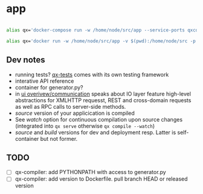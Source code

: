 # app

```bash

alias qx='docker-compose run -w /home/node/src/app --service-ports qxcompiler'

alias qx='docker run -w /home/node/src/app -v $(pwd):/home/node/src -p 8080:8080 itisfoundation/qxcompiler'

```

## Dev notes

- running tests? [qx-tests] comes with its own testing framework
- interative API reference
- container for generator.py?
- in [ui overivew/communication](http://www.qooxdoo.org/current/pages/desktop/ui_overview.html) speaks about IO layer feature high-level abstractions for XMLHTTP requesst, REST and cross-domain requests as well as RPC calls to server-side methods.
- *source* version of your applicication is compiled
- See *watch* option for continuous compilation upon source changes (integrated into ```qx serve``` otherwise ```qx compile --watch```)
- *source* and *build* versions for dev and deployment resp. Latter is self-container but not former.

## TODO

- [ ] qx-compiler: add PYTHONPATH with access to generator.py
- [ ] qx-compiler: add version to Dockerfile. pull branch HEAD or released version

[qx]:http://www.qooxdoo.org/current/pages/desktop.html
[qx-compiler]:https://github.com/pcrespov/qooxdoo-compiler
[qx-tests]:http://www.qooxdoo.org/current/pages/tool/getting_started.html#unit-testing